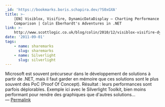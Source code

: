 ```yaml
---
_id: 'https://bookmarks.boris.schapira.dev/?S0xGXA'
title: >-
    [EN] Visiblox, Visifire, DynamicDataDisplay – Charting Performance
    Comparison | Colin Eberhardt's Adventures in .NET
link: >-
    http://www.scottlogic.co.uk/blog/colin/2010/12/visiblox-visifire-dynamicdatadisplay-charting-performance-comparison
date: '2011-09-01'
tags:
    - name: sharemarks
      slug: sharemarks
    - name: Silverlight
      slug: silverlight
---
```


Microsoft est souvent précurseur dans le développement de solutions à partir de
.NET, mais il faut garder en mémoire que ces solutions sont le plus souvent des
PoC (Proof Of Concept). Résultat : leurs performances sont parfois déplorables.
Exemple ici avec le Silverlight Toolkit, bien moins performant pour rendre des
graphiques que d'autres solutions... <br>&#8212;
<a href="https://bookmarks.boris.schapira.dev/?S0xGXA" title="Permalink">Permalink</a>
